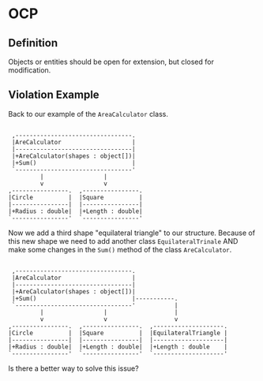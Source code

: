 ﻿# OCP

## Definition

Objects or entities should be open for extension, but closed for modification.

## Violation Example

Back to our example of the `AreaCalculator` class.

```

 ,---------------------------------.  
 |AreCalculator                    |  
 |---------------------------------|  
 |+AreCalculator(shapes : object[])|  
 |+Sum()                           |  
 `---------------------------------'  
         |                 |          
         v                 v          
,----------------.  ,----------------.
|Circle          |  |Square          |
|----------------|  |----------------|
|+Radius : double|  |+Length : double|
`----------------'  `----------------'

```

Now we add a third shape "equilateral triangle" to our structure. Because of this 
new shape we need to add another class `EquilateralTrinale` AND make some changes
in the `Sum()` method of the class `AreCalculator`.


```

 ,---------------------------------.  
 |AreCalculator                    |  
 |---------------------------------|  
 |+AreCalculator(shapes : object[])|  
 |+Sum()                           |-----------.
 `---------------------------------'           |
         |                 |                   |          
         v                 v                   v          
,----------------.  ,----------------.  ,--------------------.
|Circle          |  |Square          |  |EquilateralTriangle |
|----------------|  |----------------|  |--------------------|
|+Radius : double|  |+Length : double|  |+Length : double    |
`----------------'  `----------------'  `--------------------'

```

Is there a better way to solve this issue?